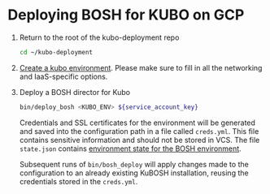 # Deploying BOSH for KUBO on GCP

1. Return to the root of the kubo-deployment repo

    ```bash
    cd ~/kubo-deployment
    ```
1. [Create a kubo environment](./02a-create-kubo-environment.md). Please make sure
to fill in all the networking and IaaS-specific options.

1. Deploy a BOSH director for Kubo
    ```bash
    bin/deploy_bosh <KUBO_ENV> ${service_account_key} 
    ```
    Credentials and SSL certificates for the environment will be generated and
    saved into the configuration path in a file called `creds.yml`. This file
    contains sensitive information and should not be stored in VCS. The file
    `state.json` contains [environment state for the BOSH environment](https://bosh.io/docs/cli-envs.html#deployment-state).

    Subsequent runs of `bin/bosh_deploy` will apply changes made to
    the configuration to an already existing KuBOSH installation, reusing
    the credentials stored in the `creds.yml`.
